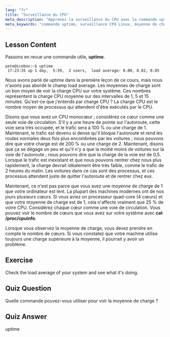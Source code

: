 ```yaml
---
lang: "fr"
title: "Surveillance du CPU"
meta_description: "Apprenez la surveillance du CPU avec la commande uptime. Comprenez la moyenne de charge, l'utilisation du CPU et comment interpréter les performances du système pour les débutants Linux."
meta_keywords: "commande uptime, surveillance CPU Linux, moyenne de charge, performances système, tutoriel Linux, guide du débutant"
---
```


## Lesson Content

Passons en revue une commande utile, **uptime**.

```
pete@icebox:~$ uptime
 17:23:35 up 1 day,  5:59,  2 users,  load average: 0.00, 0.02, 0.05
```

Nous avons parlé de uptime dans la première leçon de ce cours, mais nous n'avons pas abordé le champ load average. Les moyennes de charge sont un bon moyen de voir la charge CPU sur votre système. Ces nombres représentent la charge CPU moyenne sur des intervalles de 1, 5 et 15 minutes. Qu'est-ce que j'entends par charge CPU ? La charge CPU est le nombre moyen de processus qui attendent d'être exécutés par le CPU.

Disons que vous avez un CPU monocœur ; considérez ce cœur comme une seule voie de circulation. S'il y a une heure de pointe sur l'autoroute, cette voie sera très occupée, et le trafic sera à 100 % ou une charge de 1. Maintenant, le trafic est devenu si dense qu'il bloque l'autoroute et rend les routes normales deux fois plus encombrées par les voitures ; nous pouvons dire que votre charge est de 200 % ou une charge de 2. Maintenant, disons que ça se dégage un peu et qu'il n'y a que la moitié moins de voitures sur la voie de l'autoroute ; nous pouvons dire que la charge de la voie est de 0,5. Lorsque le trafic est inexistant et que nous pouvons rentrer chez nous plus rapidement, la charge devrait idéalement être très faible, comme le trafic de 2 heures du matin. Les voitures dans ce cas sont des processus, et ces processus attendent juste de quitter l'autoroute et de rentrer chez eux.

Maintenant, ce n'est pas parce que vous avez une moyenne de charge de 1 que votre ordinateur est lent. La plupart des machines modernes ont de nos jours plusieurs cœurs. Si vous aviez un processeur quad-core (4 cœurs) et que votre moyenne de charge est de 1, cela n'affecte vraiment que 25 % de votre CPU. Considérez chaque cœur comme une voie de circulation. Vous pouvez voir le nombre de cœurs que vous avez sur votre système avec **cat /proc/cpuinfo**.

Lorsque vous observez la moyenne de charge, vous devez prendre en compte le nombre de cœurs. Si vous constatez que votre machine utilise toujours une charge supérieure à la moyenne, il pourrait y avoir un problème.

## Exercise

Check the load average of your system and see what it's doing.

## Quiz Question

Quelle commande pouvez-vous utiliser pour voir la moyenne de charge ?

## Quiz Answer

uptime
